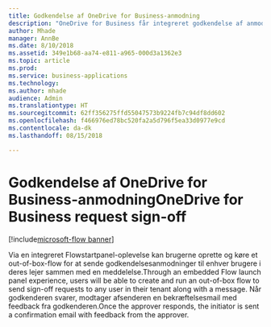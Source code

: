 ```yaml
---
title: Godkendelse af OneDrive for Business-anmodning
description: "OneDrive for Business får integreret godkendelse af anmodninger svarende til oplevelsen i SharePoint"
author: Mhade
manager: AnnBe
ms.date: 8/10/2018
ms.assetid: 349e1b68-aa74-e811-a965-000d3a1362e3
ms.topic: article
ms.prod: 
ms.service: business-applications
ms.technology: 
ms.author: mhade
audience: Admin
ms.translationtype: HT
ms.sourcegitcommit: 62ff356275ffd55047573b9224fb7c94df8dd602
ms.openlocfilehash: f466976ed78bc520fa2a5d796f5ea33d0977e9cd
ms.contentlocale: da-dk
ms.lasthandoff: 08/15/2018

---
```

# <a name="onedrive-for-business-request-sign-off"></a><span data-ttu-id="669bb-103">Godkendelse af OneDrive for Business-anmodning</span><span class="sxs-lookup"><span data-stu-id="669bb-103">OneDrive for Business request sign-off</span></span>

[!include[microsoft-flow banner](../includes/microsoft-flow.md)]




<span data-ttu-id="669bb-104">Via en integreret Flowstartpanel-oplevelse kan brugerne oprette og køre et out-of-box-flow for at sende godkendelsesanmodninger til enhver brugere i deres lejer sammen med en meddelelse.</span><span class="sxs-lookup"><span data-stu-id="669bb-104">Through an embedded Flow launch panel experience, users will be able to create and run an out-of-box flow to send sign-off requests to any user in their tenant along with a message.</span></span> <span data-ttu-id="669bb-105">Når godkenderen svarer, modtager afsenderen en bekræftelsesmail med feedback fra godkenderen.</span><span class="sxs-lookup"><span data-stu-id="669bb-105">Once the approver responds, the initiator is sent a confirmation email with feedback from the approver.</span></span> 

